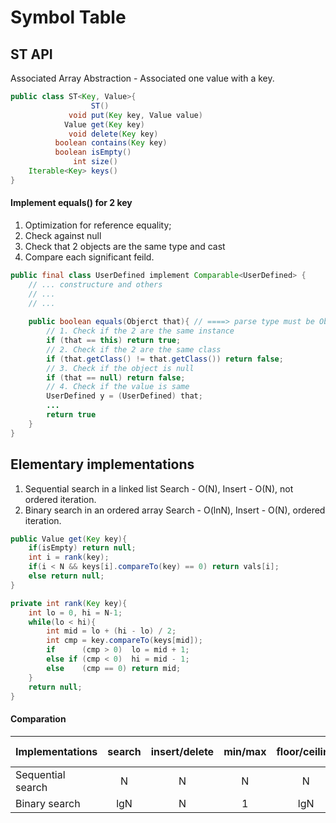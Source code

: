 # Symbol Table
## ST API
Associated Array Abstraction - Associated one value with a key.
```java
public class ST<Key, Value>{
                  ST() 
             void put(Key key, Value value)
            Value get(Key key)
             void delete(Key key)
          boolean contains(Key key)
          boolean isEmpty()
              int size()
    Iterable<Key> keys()
}
```
#### Implement equals() for 2 key
1. Optimization for reference equality;
2. Check against null
3. Check that 2 objects are the same type and cast
4. Compare each significant feild.
```java
public final class UserDefined implement Comparable<UserDefined> {
    // ... constructure and others
    // ...
    // ...
    
    public boolean equals(Objerct that){ // ====> parse type must be Object
        // 1. Check if the 2 are the same instance
        if (that == this) return true;
        // 2. Check if the 2 are the same class
        if (that.getClass() != that.getClass()) return false;
        // 3. Check if the object is null
        if (that == null) return false;
        // 4. Check if the value is same
        UserDefined y = (UserDefined) that;
        ...
        return true
    }
}
```
## Elementary implementations 
1. Sequential search in a linked list
Search - O(N), Insert - O(N), not ordered iteration.
2. Binary search in an ordered array
Search - O(lnN), Insert - O(N), ordered iteration.
```java
public Value get(Key key){
    if(isEmpty) return null;
    int i = rank(key);
    if(i < N && keys[i].compareTo(key) == 0) return vals[i];
    else return null;
}

private int rank(Key key){
    int lo = 0, hi = N-1;
    while(lo < hi){
        int mid = lo + (hi - lo) / 2;
        int cmp = key.compareTo(keys[mid]);
        if      (cmp > 0)  lo = mid + 1;
        else if (cmp < 0)  hi = mid - 1;
        else    (cmp == 0) return mid;
    }
    return null;
}
```
#### Comparation
| Implementations   | search | insert/delete | min/max | floor/ceiling | rank | select | ordered iteration |
| ----------------- |:------:| :------------:|:-------:|:-------------:|:----:|:------:|:-----------------:|
| Sequential search |N       | N             |N        |N              |N     |N       |NlgN               |
| Binary search     |lgN     | N             |1        |lgN            |lgN   |1       |N                  |













